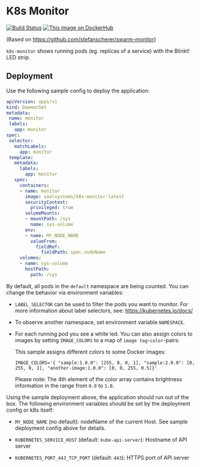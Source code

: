 # K8s Monitor
[![Build Status](https://travis-ci.org/sealsystems/k8s-monitor.svg?branch=master)](https://travis-ci.org/sealsystems/k8s-monitor)
[![This image on DockerHub](https://img.shields.io/docker/pulls/sealsystems/k8s-monitor.svg)](https://hub.docker.com/r/sealsystems/k8s-monitor/)

(Based on https://github.com/stefanscherer/swarm-monitor)

`k8s-monitor` shows running pods (eg. replicas of a service) with the Blinkt! LED strip.

## Deployment

Use the following sample config to deploy the application:

 ```yaml
apiVersion: apps/v1
kind: DaemonSet
metadata:
  name: monitor
  labels:
    app: monitor
spec:
  selector:
    matchLabels:
      app: monitor
  template:
    metadata:
      labels:
        app: monitor
    spec:
      containers:
      - name: monitor
        image: sealsystems/k8s-monitor:latest
        securityContext:
          privileged: true
        volumeMounts:
        - mountPath: /sys
          name: sys-volume
        env:
        - name: MY_NODE_NAME
          valueFrom:
            fieldRef:
              fieldPath: spec.nodeName
      volumes:
      - name: sys-volume
        hostPath:
          path: /sys
 ```

By default, all pods in the `default` namespace are being counted. You can change the behavior via environment variables:

- `LABEL_SELECTOR` can be used to filter the pods you want to monitor. For more information about label selectors, see: https://kubernetes.io/docs/

- To observe another namespace, set environment variable `NAMESPACE`.

- For each running pod you see a white led. You can also assign colors to images by setting `IMAGE_COLORS` to a map of `image tag`-`color`-pairs:

  This sample assigns different colors to some Docker images:
  ```
  IMAGE_COLORS='{ "sample:1.0.0": [255, 0, 0, 1], "sample:2.0.0": [0, 255, 0, 1], "another-image:1.0.0": [0, 0, 255, 0.5]}'
  ```

  Please note: The 4th element of the color array contains brightness information in the range from `0.0` to `1.0`.

Using the sample deployment above, the application should run out of the box. The following environment variables should be set by the deployment config or k8s itself:

- `MY_NODE_NAME` (no default): nodeName of the current Host. See sample deployment config above for details.

- `KUBERNETES_SERVICE_HOST` (default: `kube-api-server`): Hostname of API server

- `KUBERNETES_PORT_443_TCP_PORT` (default: `443`): HTTPS port of API server
